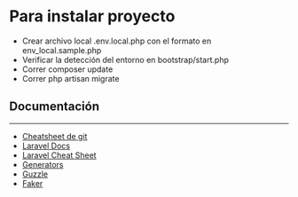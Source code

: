 # Para instalar proyecto

- Crear archivo local .env.local.php con el formato en env_local.sample.php
- Verificar la detección del entorno en bootstrap/start.php
- Correr composer update
- Correr php artisan migrate

## Documentación
-------------
- [Cheatsheet de git](http://rogerdudler.github.io/git-guide/index.es.html)
- [Laravel Docs](http://laravel.com/docs/docs)
- [Laravel Cheat Sheet](http://cheats.jesse-obrien.ca/)
- [Generators](https://github.com/JeffreyWay/Laravel-4-Generators)
- [Guzzle](https://github.com/guzzle/guzzle)
- [Faker](https://github.com/fzaninotto/faker)
